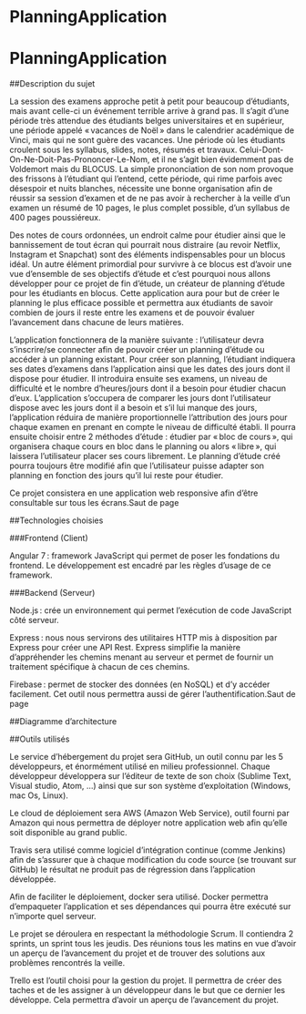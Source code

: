 # PlanningApplication

# PlanningApplication

##Description du sujet 

La session des examens approche petit à petit pour beaucoup d’étudiants, mais avant celle-ci un événement terrible arrive à grand pas. Il s’agit d’une période très attendue des étudiants belges universitaires et en supérieur, une période appelé « vacances de Noël » dans le calendrier académique de Vinci, mais qui ne sont guère des vacances. Une période où les étudiants croulent sous les syllabus, slides, notes, résumés et travaux. Celui-Dont-On-Ne-Doit-Pas-Prononcer-Le-Nom, et il ne s’agit bien évidemment pas de Voldemort mais du BLOCUS. La simple prononciation de son nom provoque des frissons à l’étudiant qui l’entend, cette période, qui rime parfois avec désespoir et nuits blanches, nécessite une bonne organisation afin de réussir sa session d’examen et de ne pas avoir à rechercher à la veille d’un examen un résumé de 10 pages, le plus complet possible, d’un syllabus de 400 pages poussiéreux. 

Des notes de cours ordonnées, un endroit calme pour étudier ainsi que le bannissement de tout écran qui pourrait nous distraire (au revoir Netflix, Instagram et Snapchat) sont des éléments indispensables pour un blocus idéal. Un autre élément primordial pour survivre à ce blocus est d’avoir une vue d’ensemble de ses objectifs d’étude et c’est pourquoi nous allons développer pour ce projet de fin d’étude, un créateur de planning d’étude pour les étudiants en blocus. Cette application aura pour but de créer le planning le plus efficace possible et permettra aux étudiants de savoir combien de jours il reste entre les examens et de pouvoir évaluer l’avancement dans chacune de leurs matières. 

L’application fonctionnera de la manière suivante : l’utilisateur devra s’inscrire/se connecter afin de pouvoir créer un planning d’étude ou accéder à un planning existant. Pour créer son planning, l’étudiant indiquera ses dates d’examens dans l’application ainsi que les dates des jours dont il dispose pour étudier. Il introduira ensuite ses examens, un niveau de difficulté et le nombre d’heures/jours dont il a besoin pour étudier chacun d’eux. L’application s’occupera de comparer les jours dont l’utilisateur dispose avec les jours dont il a besoin et s’il lui manque des jours, l’application réduira de manière proportionnelle l’attribution des jours pour chaque examen en prenant en compte le niveau de difficulté établi. Il pourra ensuite choisir entre 2 méthodes d’étude : étudier par « bloc de cours », qui organisera chaque cours en bloc dans le planning ou alors « libre », qui laissera l’utilisateur placer ses cours librement. Le planning d’étude créé pourra toujours être modifié afin que l’utilisateur puisse adapter son planning en fonction des jours qu’il lui reste pour étudier. 

Ce projet consistera en une application web responsive afin d’être consultable sur tous les écrans.Saut de page 

##Technologies choisies 

###Frontend (Client) 

Angular 7 : framework JavaScript qui permet de poser les fondations du frontend. Le développement est encadré par les règles d’usage de ce framework. 

 

###Backend (Serveur) 

Node.js : crée un environnement qui permet l’exécution de code JavaScript côté serveur. 

Express : nous nous servirons des utilitaires HTTP mis à disposition par Express pour créer une API Rest. Express simplifie la manière d’appréhender les chemins menant au serveur et permet de fournir un traitement spécifique à chacun de ces chemins. 

Firebase : permet de stocker des données (en NoSQL) et d’y accéder facilement. Cet outil nous permettra aussi de gérer l’authentification.Saut de page 

##Diagramme d’architecture  
 <put an image here>

##Outils utilisés  

Le service d’hébergement du projet sera GitHub, un outil connu par les 5 développeurs, et énormément utilisé en milieu professionnel. Chaque développeur développera sur l’éditeur de texte de son choix (Sublime Text, Visual studio, Atom, …) ainsi que sur son système d’exploitation (Windows, mac Os, Linux). 

Le cloud de déploiement sera AWS (Amazon Web Service), outil fourni par Amazon qui nous permettra de déployer notre application web afin qu’elle soit disponible au grand public.  

Travis sera utilisé comme logiciel d’intégration continue (comme Jenkins) afin de s’assurer que à chaque modification du code source (se trouvant sur GitHub) le résultat ne produit pas de régression dans l’application développée. 

Afin de faciliter le déploiement, docker sera utilisé.  Docker permettra d’empaqueter l’application et ses dépendances qui pourra être exécuté sur n’importe quel serveur.  

Le projet se déroulera en respectant la méthodologie Scrum. Il contiendra 2 sprints, un sprint tous les jeudis. Des réunions tous les matins en vue d’avoir un aperçu de l’avancement du projet et de trouver des solutions aux problèmes rencontrés la veille.  

Trello est l’outil choisi pour la gestion du projet. Il permettra de créer des taches et de les assigner à un développeur dans le but que ce dernier les développe. Cela permettra d’avoir un aperçu de l’avancement du projet.  
